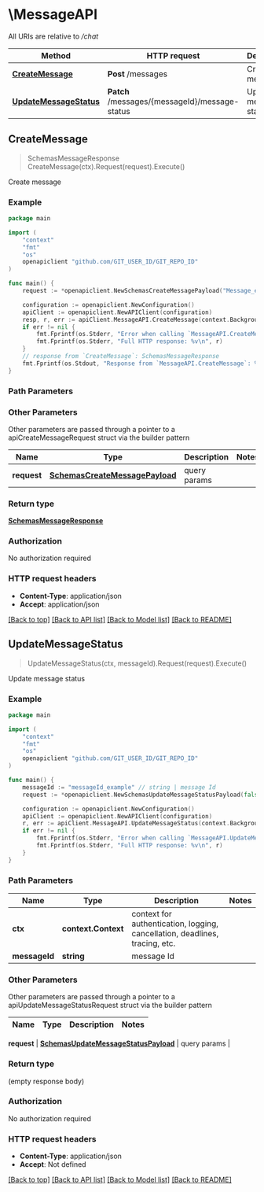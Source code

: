 # \MessageAPI

All URIs are relative to */chat*

Method | HTTP request | Description
------------- | ------------- | -------------
[**CreateMessage**](MessageAPI.md#CreateMessage) | **Post** /messages | Create message
[**UpdateMessageStatus**](MessageAPI.md#UpdateMessageStatus) | **Patch** /messages/{messageId}/message-status | Update message status



## CreateMessage

> SchemasMessageResponse CreateMessage(ctx).Request(request).Execute()

Create message

### Example

```go
package main

import (
	"context"
	"fmt"
	"os"
	openapiclient "github.com/GIT_USER_ID/GIT_REPO_ID"
)

func main() {
	request := *openapiclient.NewSchemasCreateMessagePayload("Message_example", "RoomId_example") // SchemasCreateMessagePayload | query params

	configuration := openapiclient.NewConfiguration()
	apiClient := openapiclient.NewAPIClient(configuration)
	resp, r, err := apiClient.MessageAPI.CreateMessage(context.Background()).Request(request).Execute()
	if err != nil {
		fmt.Fprintf(os.Stderr, "Error when calling `MessageAPI.CreateMessage``: %v\n", err)
		fmt.Fprintf(os.Stderr, "Full HTTP response: %v\n", r)
	}
	// response from `CreateMessage`: SchemasMessageResponse
	fmt.Fprintf(os.Stdout, "Response from `MessageAPI.CreateMessage`: %v\n", resp)
}
```

### Path Parameters



### Other Parameters

Other parameters are passed through a pointer to a apiCreateMessageRequest struct via the builder pattern


Name | Type | Description  | Notes
------------- | ------------- | ------------- | -------------
 **request** | [**SchemasCreateMessagePayload**](SchemasCreateMessagePayload.md) | query params | 

### Return type

[**SchemasMessageResponse**](SchemasMessageResponse.md)

### Authorization

No authorization required

### HTTP request headers

- **Content-Type**: application/json
- **Accept**: application/json

[[Back to top]](#) [[Back to API list]](../README.md#documentation-for-api-endpoints)
[[Back to Model list]](../README.md#documentation-for-models)
[[Back to README]](../README.md)


## UpdateMessageStatus

> UpdateMessageStatus(ctx, messageId).Request(request).Execute()

Update message status



### Example

```go
package main

import (
	"context"
	"fmt"
	"os"
	openapiclient "github.com/GIT_USER_ID/GIT_REPO_ID"
)

func main() {
	messageId := "messageId_example" // string | message Id
	request := *openapiclient.NewSchemasUpdateMessageStatusPayload(false) // SchemasUpdateMessageStatusPayload | query params

	configuration := openapiclient.NewConfiguration()
	apiClient := openapiclient.NewAPIClient(configuration)
	r, err := apiClient.MessageAPI.UpdateMessageStatus(context.Background(), messageId).Request(request).Execute()
	if err != nil {
		fmt.Fprintf(os.Stderr, "Error when calling `MessageAPI.UpdateMessageStatus``: %v\n", err)
		fmt.Fprintf(os.Stderr, "Full HTTP response: %v\n", r)
	}
}
```

### Path Parameters


Name | Type | Description  | Notes
------------- | ------------- | ------------- | -------------
**ctx** | **context.Context** | context for authentication, logging, cancellation, deadlines, tracing, etc.
**messageId** | **string** | message Id | 

### Other Parameters

Other parameters are passed through a pointer to a apiUpdateMessageStatusRequest struct via the builder pattern


Name | Type | Description  | Notes
------------- | ------------- | ------------- | -------------

 **request** | [**SchemasUpdateMessageStatusPayload**](SchemasUpdateMessageStatusPayload.md) | query params | 

### Return type

 (empty response body)

### Authorization

No authorization required

### HTTP request headers

- **Content-Type**: application/json
- **Accept**: Not defined

[[Back to top]](#) [[Back to API list]](../README.md#documentation-for-api-endpoints)
[[Back to Model list]](../README.md#documentation-for-models)
[[Back to README]](../README.md)


